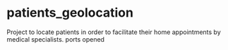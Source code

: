 # patients_geolocation
Project to locate patients in order to facilitate their home appointments by medical specialists.
ports opened
